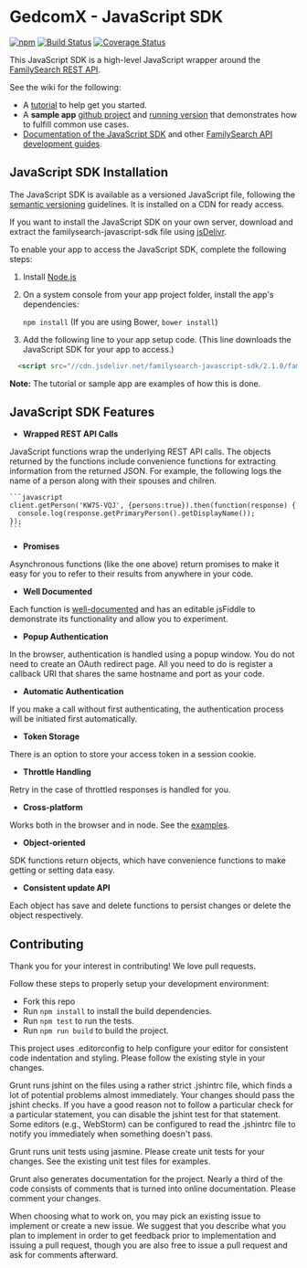 # GedcomX - JavaScript SDK

[![npm](https://img.shields.io/npm/v/familysearch-javascript-sdk.svg)]()
[![Build Status](https://travis-ci.org/FamilySearch/familysearch-javascript-sdk.png)](https://travis-ci.org/FamilySearch/familysearch-javascript-sdk)
[![Coverage Status](https://coveralls.io/repos/FamilySearch/familysearch-javascript-sdk/badge.svg?branch=master)](https://coveralls.io/r/FamilySearch/familysearch-javascript-sdk?branch=master)

This JavaScript SDK is a high-level JavaScript wrapper around the [FamilySearch REST API](https://familysearch.org/developers/docs/api/resources).

See the wiki for the following:

* A [tutorial](https://github.com/FamilySearch/familysearch-javascript-sdk/wiki) to help get you started.
* A **sample app** [github project](https://github.com/FamilySearch/javascript-sdk-sample-app) and [running version](https://fs-javascript-sdk-sample-app.herokuapp.com/) that demonstrates how to fulfill common use cases.
* [Documentation of the JavaScript SDK](http://familysearch.github.io/familysearch-javascript-sdk/) and other [FamilySearch API development guides](https://familysearch.org/developers/docs/guides).

## JavaScript SDK Installation

The JavaScript SDK is available as a versioned JavaScript file, following the [semantic versioning](http://semver.org/) guidelines. It is installed on a CDN for ready access.

If you want to install the JavaScript SDK on your own server, download and extract the familysearch-javascript-sdk file using [jsDelivr](http://www.jsdelivr.com/#!familysearch-javascript-sdk).

To enable your app to access the JavaScript SDK, complete the following steps:

1. Install [Node.js](https://nodejs.org/en/)
2. On a system console from your app project folder, install the app's dependencies:

   `npm install` (If you are using Bower, `bower install`)
   
3. Add the following line to your app setup code. (This line downloads the JavaScript SDK for your app to access.)

  ```html
    <script src="//cdn.jsdelivr.net/familysearch-javascript-sdk/2.1.0/familysearch-javascript-sdk.min.js"></script>
  ```
  **Note:** The tutorial or sample app are examples of how this is done. 

## JavaScript SDK Features

* **Wrapped REST API Calls**

 JavaScript functions wrap the underlying REST API calls.
The objects returned by the functions include convenience functions for extracting information from the returned JSON.
For example, the following logs the name of a person along with their spouses and chilren.

    ```javascript
    client.getPerson('KW7S-VQJ', {persons:true}).then(function(response) {
      console.log(response.getPrimaryPerson().getDisplayName());
    });
    ```

* **Promises**

 Asynchronous functions (like the one above) return promises to make it easy for you to refer to their results from anywhere in your code.

* **Well Documented**

 Each function is [well-documented](http://familysearch.github.io/familysearch-javascript-sdk)
and has an editable jsFiddle to demonstrate its functionality and allow you to experiment.

* **Popup Authentication**

 In the browser, authentication is handled using a popup window. You do not need to create an OAuth redirect page.
All you need to do is register a callback URI that shares the same hostname and port as your code.

* **Automatic Authentication**

 If you make a call without first authenticating, the authentication process will be initiated first automatically.

* **Token Storage**

 There is an option to store your access token in a session cookie.

* **Throttle Handling**

 Retry in the case of throttled responses is handled for you.

* **Cross-platform**

 Works both in the browser and in node. See the [examples](https://github.com/FamilySearch/familysearch-javascript-sdk/tree/master/examples).

* **Object-oriented**

 SDK functions return objects, which have convenience functions to make getting or setting data easy.

* **Consistent update API**

 Each object has save and delete functions to persist changes or delete the object respectively.


## Contributing

Thank you for your interest in contributing! We love pull requests.

Follow these steps to properly setup your development environment:

* Fork this repo
* Run `npm install` to install the build dependencies.
* Run `npm test` to run the tests.
* Run `npm run build` to build the project.

This project uses .editorconfig to help configure your editor for consistent code indentation and styling.
Please follow the existing style in your changes.

Grunt runs jshint on the files using a rather strict .jshintrc file, which finds a lot of potential problems almost immediately.
Your changes should pass the jshint checks.
If you have a good reason not to follow a particular check for a particular statement,
you can disable the jshint test for that statement.
Some editors (e.g., WebStorm) can be configured to read the .jshintrc file to notify you immediately when something doesn't pass.

Grunt runs unit tests using jasmine. Please create unit tests for your changes.
See the existing unit test files for examples.

Grunt also generates documentation for the project.
Nearly a third of the code consists of comments that is turned into online documentation.
Please comment your changes.

When choosing what to work on, you may pick an existing issue to implement or create a new issue.
We suggest that you describe what you plan to implement in order to get feedback prior to implementation and
issuing a pull request, though you are also free to issue a pull request and ask for comments afterward.
